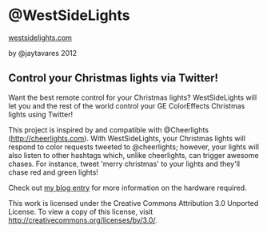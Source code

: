 @WestSideLights
================
[westsidelights.com](http://www.westsidelights.com)

by @jaytavares 2012

Control your Christmas lights via Twitter!
------------------------------------------

Want the best remote control for your Christmas lights? WestSideLights will let you and the rest of the world control your GE ColorEffects Christmas lights using Twitter!

This project is inspired by and compatible with @Cheerlights (http://cheerlights.com). With WestSideLights, your Christmas lights will respond to color requests tweeted to @cheerlights; however, your lights will also listen to other hashtags which, unlike cheerlights, can trigger awesome chases. For instance, tweet 'merry christmas' to your lights and they'll chase red and green lights!

Check out [my blog entry](http://blog.jasontavares.com/2012/12/the-ins-and-outs-of-westsidelights.html) for more information on the hardware required.

This work is licensed under the Creative Commons Attribution 3.0 Unported License. To view a copy of this license, visit http://creativecommons.org/licenses/by/3.0/.
